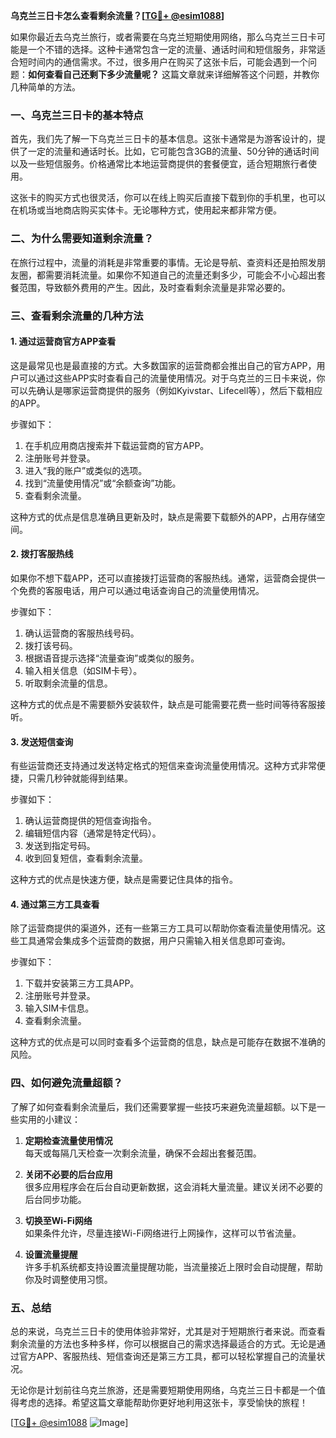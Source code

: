 **乌克兰三日卡怎么查看剩余流量？[[TG💪+ @esim1088](https://t.me/s/esim1088)]**

如果你最近去乌克兰旅行，或者需要在乌克兰短期使用网络，那么乌克兰三日卡可能是一个不错的选择。这种卡通常包含一定的流量、通话时间和短信服务，非常适合短时间内的通信需求。不过，很多用户在购买了这张卡后，可能会遇到一个问题：**如何查看自己还剩下多少流量呢？** 这篇文章就来详细解答这个问题，并教你几种简单的方法。

### 一、乌克兰三日卡的基本特点

首先，我们先了解一下乌克兰三日卡的基本信息。这张卡通常是为游客设计的，提供了一定的流量和通话时长。比如，它可能包含3GB的流量、50分钟的通话时间以及一些短信服务。价格通常比本地运营商提供的套餐便宜，适合短期旅行者使用。

这张卡的购买方式也很灵活，你可以在线上购买后直接下载到你的手机里，也可以在机场或当地商店购买实体卡。无论哪种方式，使用起来都非常方便。

### 二、为什么需要知道剩余流量？

在旅行过程中，流量的消耗是非常重要的事情。无论是导航、查资料还是拍照发朋友圈，都需要消耗流量。如果你不知道自己的流量还剩多少，可能会不小心超出套餐范围，导致额外费用的产生。因此，及时查看剩余流量是非常必要的。

### 三、查看剩余流量的几种方法

#### 1. **通过运营商官方APP查看**

这是最常见也是最直接的方式。大多数国家的运营商都会推出自己的官方APP，用户可以通过这些APP实时查看自己的流量使用情况。对于乌克兰的三日卡来说，你可以先确认是哪家运营商提供的服务（例如Kyivstar、Lifecell等），然后下载相应的APP。

步骤如下：
1. 在手机应用商店搜索并下载运营商的官方APP。
2. 注册账号并登录。
3. 进入“我的账户”或类似的选项。
4. 找到“流量使用情况”或“余额查询”功能。
5. 查看剩余流量。

这种方式的优点是信息准确且更新及时，缺点是需要下载额外的APP，占用存储空间。

#### 2. **拨打客服热线**

如果你不想下载APP，还可以直接拨打运营商的客服热线。通常，运营商会提供一个免费的客服电话，用户可以通过电话查询自己的流量使用情况。

步骤如下：
1. 确认运营商的客服热线号码。
2. 拨打该号码。
3. 根据语音提示选择“流量查询”或类似的服务。
4. 输入相关信息（如SIM卡号）。
5. 听取剩余流量的信息。

这种方式的优点是不需要额外安装软件，缺点是可能需要花费一些时间等待客服接听。

#### 3. **发送短信查询**

有些运营商还支持通过发送特定格式的短信来查询流量使用情况。这种方式非常便捷，只需几秒钟就能得到结果。

步骤如下：
1. 确认运营商提供的短信查询指令。
2. 编辑短信内容（通常是特定代码）。
3. 发送到指定号码。
4. 收到回复短信，查看剩余流量。

这种方式的优点是快速方便，缺点是需要记住具体的指令。

#### 4. **通过第三方工具查看**

除了运营商提供的渠道外，还有一些第三方工具可以帮助你查看流量使用情况。这些工具通常会集成多个运营商的数据，用户只需输入相关信息即可查询。

步骤如下：
1. 下载并安装第三方工具APP。
2. 注册账号并登录。
3. 输入SIM卡信息。
4. 查看剩余流量。

这种方式的优点是可以同时查看多个运营商的信息，缺点是可能存在数据不准确的风险。

### 四、如何避免流量超额？

了解了如何查看剩余流量后，我们还需要掌握一些技巧来避免流量超额。以下是一些实用的小建议：

1. **定期检查流量使用情况**  
   每天或每隔几天检查一次剩余流量，确保不会超出套餐范围。

2. **关闭不必要的后台应用**  
   很多应用程序会在后台自动更新数据，这会消耗大量流量。建议关闭不必要的后台同步功能。

3. **切换至Wi-Fi网络**  
   如果条件允许，尽量连接Wi-Fi网络进行上网操作，这样可以节省流量。

4. **设置流量提醒**  
   许多手机系统都支持设置流量提醒功能，当流量接近上限时会自动提醒，帮助你及时调整使用习惯。

### 五、总结

总的来说，乌克兰三日卡的使用体验非常好，尤其是对于短期旅行者来说。而查看剩余流量的方法也多种多样，你可以根据自己的需求选择最适合的方式。无论是通过官方APP、客服热线、短信查询还是第三方工具，都可以轻松掌握自己的流量状况。

无论你是计划前往乌克兰旅游，还是需要短期使用网络，乌克兰三日卡都是一个值得考虑的选择。希望这篇文章能帮助你更好地利用这张卡，享受愉快的旅程！

[[TG💪+ @esim1088](https://t.me/s/esim1088) ![Image](https://i.postimg.cc/4NQfJmqS/Snipaste-2025-05-13-00-14-12.png)]